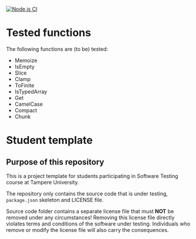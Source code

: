 [![Node.js CI](https://github.com/brndd/COMP.SE.200-2021-2022-1/actions/workflows/node.js.yml/badge.svg)](https://github.com/brndd/COMP.SE.200-2021-2022-1/actions/workflows/node.js.yml)

# Tested functions

The following functions are (to be) tested:

- Memoize
- IsEmpty
- Slice
- Clamp
- ToFinite
- IsTypedArray
- Get
- CamelCase
- Compact
- Chunk

# Student template

## Purpose of this repository

This is a project template for students participating in Software Testing course
at Tampere University.

The repository only contains the source code that is under testing, `package.json` skeleton
and LICENSE file.

Source code folder contains a separate license file that must **NOT** be removed under any circumstances!
Removing this license file directly violates terms and conditions of the software under testing.
Individuals who remove or modify the license file will also carry the consequences.
